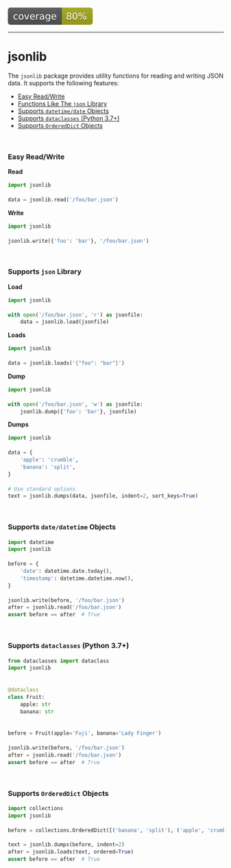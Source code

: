 ![Coverage](coverage.svg)

---

# jsonlib

The `jsonlib` package provides utility functions for reading and writing JSON data. It supports the following features:

* [Easy Read/Write](#readwrite)
* [Functions Like The `json` Library](#json)
* [Supports `datetime/date` Objects](#datetime)
* [Supports `dataclasses` (Python 3.7+)](#dataclass)
* [Supports `OrderedDict` Objects](#ordereddict)

</br>

### <a name="readwrite"></a>Easy Read/Write

**Read**

```python
import jsonlib

data = jsonlib.read('/foo/bar.json')
```

**Write**

```python
import jsonlib

jsonlib.write({'foo': 'bar'}, '/foo/bar.json')
```

</br>


### <a name="json"></a>Supports `json` Library

**Load**

```python
import jsonlib

with open('/foo/bar.json', 'r') as jsonfile:
    data = jsonlib.load(jsonfile)
```

**Loads**

```python
import jsonlib

data = jsonlib.loads('{"foo": "bar"}')
```

**Dump**

```python
import jsonlib

with open('/foo/bar.json', 'w') as jsonfile:
    jsonlib.dump({'foo': 'bar'}, jsonfile)
```

**Dumps**

```python
import jsonlib

data = {
    'apple': 'crumble',
    'banana': 'split',
}

# Use standard options.
text = jsonlib.dumps(data, jsonfile, indent=2, sort_keys=True)
```

</br>


### <a name="datetime"></a>Supports `date/datetime` Objects


```python
import datetime
import jsonlib

before = {
    'date': datetime.date.today(),
    'timestamp': datetime.datetime.now(),
}

jsonlib.write(before, '/foo/bar.json')
after = jsonlib.read('/foo/bar.json')
assert before == after  # True
```

</br>


### <a name="dataclasses"></a>Supports `dataclasses` (Python 3.7+)

```python
from dataclasses import dataclass
import jsonlib


@dataclass
class Fruit:
    apple: str
    banana: str


before = Fruit(apple='Fuji', banana='Lady Finger')

jsonlib.write(before, '/foo/bar.json')
after = jsonlib.read('/foo/bar.json')
assert before == after  # True
```

</br>


### <a name="ordereddict"></a>Supports `OrderedDict` Objects

```python
import collections
import jsonlib

before = collections.OrderedDict([('banana', 'split'), ('apple', 'crumble')])

text = jsonlib.dumps(before, indent=2)
after = jsonlib.loads(text, ordered=True)
assert before == after  # True
```
